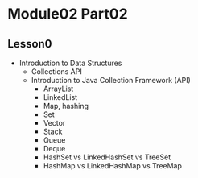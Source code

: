 # Module02 Part02

## Lesson0

- Introduction to Data Structures
    - Collections API
    - Introduction to Java Collection Framework (API)
        - ArrayList
        - LinkedList
        - Map, hashing
        - Set
        - Vector
        - Stack
        - Queue
        - Deque
        - HashSet vs LinkedHashSet vs TreeSet
        - HashMap vs LinkedHashMap vs TreeMap
